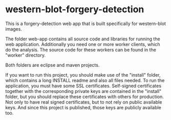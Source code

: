 western-blot-forgery-detection
==============================

This is a forgery-detection web app that is built specifically for western-blot images.

The folder web-app contains all source code and libraries for running the web application. Additionally you need one or more worker clients, which do the analysis. The source code for these workers can be found in the "worker" directory.

Both folders are eclipse and maven projects.

If you want to run this project, you should make use of the "install" folder, which contains a long INSTALL readme and also all files needed.
To run the application, you must have some SSL certificates. Self-signed certificates together with the corresponding private keys are contained in the "install" folder, but you should replace these certificates with others for production.
Not only to have real signed certificates, but to not rely on public available keys. And since this project is published, those keys are publicly available too.

